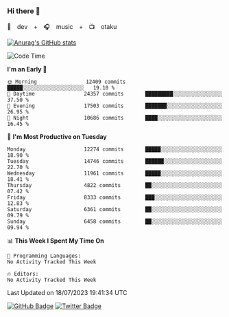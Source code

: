 ### Hi there 👋

🚀　dev　+　🎧　music　+　📺　otaku


[![Anurag's GitHub stats](https://github-readme-stats.vercel.app/api?username=koheitasaka&count_private=true&show_icons=true&theme=monokai)](https://github.com/koheitasaka/github-readme-stats)

<!--START_SECTION:waka-->
![Code Time](http://img.shields.io/badge/Code%20Time-1%2C161%20hrs%2023%20mins-blue)

**I'm an Early 🐤** 

```text
🌞 Morning                12409 commits       █████░░░░░░░░░░░░░░░░░░░░   19.10 % 
🌆 Daytime                24357 commits       █████████░░░░░░░░░░░░░░░░   37.50 % 
🌃 Evening                17503 commits       ███████░░░░░░░░░░░░░░░░░░   26.95 % 
🌙 Night                  10686 commits       ████░░░░░░░░░░░░░░░░░░░░░   16.45 % 
```
📅 **I'm Most Productive on Tuesday** 

```text
Monday                   12274 commits       █████░░░░░░░░░░░░░░░░░░░░   18.90 % 
Tuesday                  14746 commits       ██████░░░░░░░░░░░░░░░░░░░   22.70 % 
Wednesday                11961 commits       █████░░░░░░░░░░░░░░░░░░░░   18.41 % 
Thursday                 4822 commits        ██░░░░░░░░░░░░░░░░░░░░░░░   07.42 % 
Friday                   8333 commits        ███░░░░░░░░░░░░░░░░░░░░░░   12.83 % 
Saturday                 6361 commits        ██░░░░░░░░░░░░░░░░░░░░░░░   09.79 % 
Sunday                   6458 commits        ██░░░░░░░░░░░░░░░░░░░░░░░   09.94 % 
```


📊 **This Week I Spent My Time On** 

```text
💬 Programming Languages: 
No Activity Tracked This Week

🔥 Editors: 
No Activity Tracked This Week
```


 Last Updated on 18/07/2023 19:41:34 UTC
<!--END_SECTION:waka-->

[![GitHub Badge](https://img.shields.io/badge/GitHub-100000?style=for-the-badge&logo=github&logoColor=white)](https://github.com/koheitasaka)
[![Twitter Badge](https://img.shields.io/badge/Twitter-1DA1F2?style=for-the-badge&logo=twitter&logoColor=white)](https://twitter.com/sleep_asleep_)

